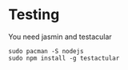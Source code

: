 Testing
=======

You need jasmin and testacular

    sudo pacman -S nodejs
	sudo npm install -g testactular
